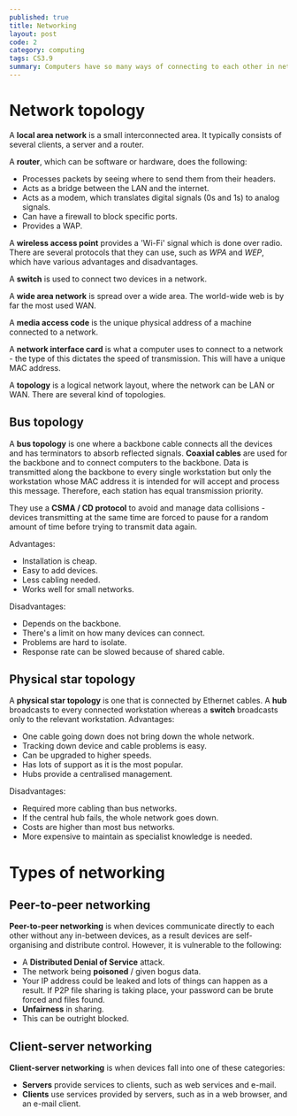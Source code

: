 ```yaml
---
published: true
title: Networking
layout: post
code: 2
category: computing
tags: CS3.9
summary: Computers have so many ways of connecting to each other in networks that lots of protocols and kinds of these networks have been created.
---
```


# Network topology

A **local area network** is a small interconnected area. It typically consists of several clients, a server and a router.

A **router**, which can be software or hardware, does the following:

  * Processes packets by seeing where to send them from their headers.
  * Acts as a bridge between the LAN and the internet.
  * Acts as a modem, which translates digital signals (0s and 1s) to analog signals.
  * Can have a firewall to block specific ports.
  * Provides a WAP.

A **wireless access point** provides a 'Wi-Fi' signal which is done over radio. There are several protocols that they can use, such as *WPA* and *WEP*, which have various advantages and disadvantages.

A **switch** is used to connect two devices in a network.

A **wide area network** is spread over a wide area. The world-wide web is by far the most used WAN.

A **media access code** is the unique physical address of a machine connected to a network.

A **network interface card** is what a computer uses to connect to a network - the type of this dictates the speed of transmission. This will have a unique MAC address.

A **topology** is a logical network layout, where the network can be LAN or WAN. There are several kind of topologies.

## Bus topology

A **bus topology** is one where a backbone cable connects all the devices and has terminators to absorb reflected signals. **Coaxial cables** are used for the backbone and to connect computers to the backbone. Data is transmitted along the backbone to every single workstation but only the workstation whose MAC address it is intended for will accept and process this message. Therefore, each station has equal transmission priority.

They use a **CSMA / CD protocol** to avoid and manage data collisions - devices transmitting at the same time are forced to pause for a random amount of time before trying to transmit data again.

Advantages:

* Installation is cheap.
* Easy to add devices.
* Less cabling needed.
* Works well for small networks.

Disadvantages:

* Depends on the backbone.
* There's a limit on how many devices can connect.
* Problems are hard to isolate.
* Response rate can be slowed because of shared cable.

## Physical star topology

A **physical star topology** is one that is connected by Ethernet cables. A **hub** broadcasts to every connected workstation whereas a **switch** broadcasts only to the relevant workstation.
Advantages:

* One cable going down does not bring down the whole network.
* Tracking down device and cable problems is easy.
* Can be upgraded to higher speeds.
* Has lots of support as it is the most popular.
* Hubs provide a centralised management.

Disadvantages:

* Required more cabling than bus networks.
* If the central hub fails, the whole network goes down.
* Costs are higher than most bus networks.
* More expensive to maintain as specialist knowledge is needed.

# Types of networking

## Peer-to-peer networking
**Peer-to-peer networking** is when devices communicate directly to each other without any in-between devices, as a result devices are self-organising and distribute control. However, it is vulnerable to the following:

  * A **Distributed Denial of Service** attack.
  * The network being **poisoned** / given bogus data.
  * Your IP address could be leaked and lots of things can happen as a result. If P2P file sharing is taking place, your password can be brute forced and files found.
  * **Unfairness** in sharing.
  * This can be outright blocked.

## Client-server networking
**Client-server networking** is when devices fall into one of these categories:

  * **Servers** provide services to clients, such as web services and e-mail.
  * **Clients** use services provided by servers, such as in a web browser, and an e-mail client.
